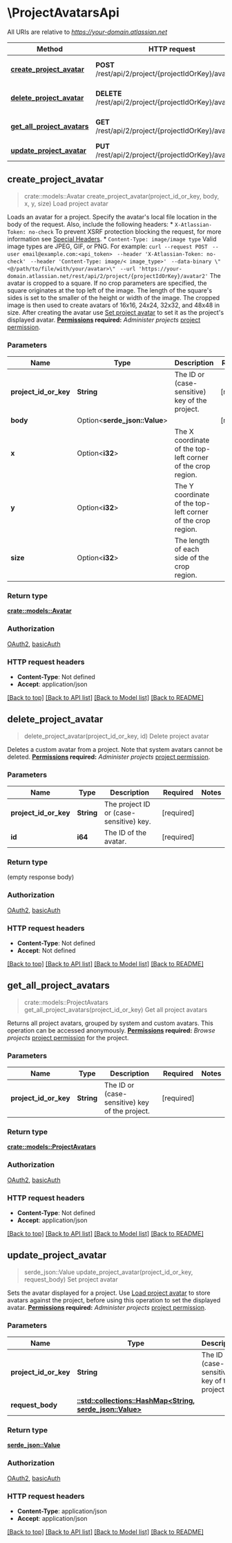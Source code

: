 # \ProjectAvatarsApi

All URIs are relative to *https://your-domain.atlassian.net*

Method | HTTP request | Description
------------- | ------------- | -------------
[**create_project_avatar**](ProjectAvatarsApi.md#create_project_avatar) | **POST** /rest/api/2/project/{projectIdOrKey}/avatar2 | Load project avatar
[**delete_project_avatar**](ProjectAvatarsApi.md#delete_project_avatar) | **DELETE** /rest/api/2/project/{projectIdOrKey}/avatar/{id} | Delete project avatar
[**get_all_project_avatars**](ProjectAvatarsApi.md#get_all_project_avatars) | **GET** /rest/api/2/project/{projectIdOrKey}/avatars | Get all project avatars
[**update_project_avatar**](ProjectAvatarsApi.md#update_project_avatar) | **PUT** /rest/api/2/project/{projectIdOrKey}/avatar | Set project avatar



## create_project_avatar

> crate::models::Avatar create_project_avatar(project_id_or_key, body, x, y, size)
Load project avatar

Loads an avatar for a project.  Specify the avatar's local file location in the body of the request. Also, include the following headers:   *  `X-Atlassian-Token: no-check` To prevent XSRF protection blocking the request, for more information see [Special Headers](#special-request-headers).  *  `Content-Type: image/image type` Valid image types are JPEG, GIF, or PNG.  For example:   `curl --request POST `  `--user email@example.com:<api_token> `  `--header 'X-Atlassian-Token: no-check' `  `--header 'Content-Type: image/< image_type>' `  `--data-binary \"<@/path/to/file/with/your/avatar>\" `  `--url 'https://your-domain.atlassian.net/rest/api/2/project/{projectIdOrKey}/avatar2'`  The avatar is cropped to a square. If no crop parameters are specified, the square originates at the top left of the image. The length of the square's sides is set to the smaller of the height or width of the image.  The cropped image is then used to create avatars of 16x16, 24x24, 32x32, and 48x48 in size.  After creating the avatar use [Set project avatar](#api-rest-api-2-project-projectIdOrKey-avatar-put) to set it as the project's displayed avatar.  **[Permissions](#permissions) required:** *Administer projects* [project permission](https://confluence.atlassian.com/x/yodKLg).

### Parameters


Name | Type | Description  | Required | Notes
------------- | ------------- | ------------- | ------------- | -------------
**project_id_or_key** | **String** | The ID or (case-sensitive) key of the project. | [required] |
**body** | Option<**serde_json::Value**> |  | [required] |
**x** | Option<**i32**> | The X coordinate of the top-left corner of the crop region. |  |[default to 0]
**y** | Option<**i32**> | The Y coordinate of the top-left corner of the crop region. |  |[default to 0]
**size** | Option<**i32**> | The length of each side of the crop region. |  |

### Return type

[**crate::models::Avatar**](Avatar.md)

### Authorization

[OAuth2](../README.md#OAuth2), [basicAuth](../README.md#basicAuth)

### HTTP request headers

- **Content-Type**: Not defined
- **Accept**: application/json

[[Back to top]](#) [[Back to API list]](../README.md#documentation-for-api-endpoints) [[Back to Model list]](../README.md#documentation-for-models) [[Back to README]](../README.md)


## delete_project_avatar

> delete_project_avatar(project_id_or_key, id)
Delete project avatar

Deletes a custom avatar from a project. Note that system avatars cannot be deleted.  **[Permissions](#permissions) required:** *Administer projects* [project permission](https://confluence.atlassian.com/x/yodKLg).

### Parameters


Name | Type | Description  | Required | Notes
------------- | ------------- | ------------- | ------------- | -------------
**project_id_or_key** | **String** | The project ID or (case-sensitive) key. | [required] |
**id** | **i64** | The ID of the avatar. | [required] |

### Return type

 (empty response body)

### Authorization

[OAuth2](../README.md#OAuth2), [basicAuth](../README.md#basicAuth)

### HTTP request headers

- **Content-Type**: Not defined
- **Accept**: Not defined

[[Back to top]](#) [[Back to API list]](../README.md#documentation-for-api-endpoints) [[Back to Model list]](../README.md#documentation-for-models) [[Back to README]](../README.md)


## get_all_project_avatars

> crate::models::ProjectAvatars get_all_project_avatars(project_id_or_key)
Get all project avatars

Returns all project avatars, grouped by system and custom avatars.  This operation can be accessed anonymously.  **[Permissions](#permissions) required:** *Browse projects* [project permission](https://confluence.atlassian.com/x/yodKLg) for the project.

### Parameters


Name | Type | Description  | Required | Notes
------------- | ------------- | ------------- | ------------- | -------------
**project_id_or_key** | **String** | The ID or (case-sensitive) key of the project. | [required] |

### Return type

[**crate::models::ProjectAvatars**](ProjectAvatars.md)

### Authorization

[OAuth2](../README.md#OAuth2), [basicAuth](../README.md#basicAuth)

### HTTP request headers

- **Content-Type**: Not defined
- **Accept**: application/json

[[Back to top]](#) [[Back to API list]](../README.md#documentation-for-api-endpoints) [[Back to Model list]](../README.md#documentation-for-models) [[Back to README]](../README.md)


## update_project_avatar

> serde_json::Value update_project_avatar(project_id_or_key, request_body)
Set project avatar

Sets the avatar displayed for a project.  Use [Load project avatar](#api-rest-api-2-project-projectIdOrKey-avatar2-post) to store avatars against the project, before using this operation to set the displayed avatar.  **[Permissions](#permissions) required:** *Administer projects* [project permission](https://confluence.atlassian.com/x/yodKLg).

### Parameters


Name | Type | Description  | Required | Notes
------------- | ------------- | ------------- | ------------- | -------------
**project_id_or_key** | **String** | The ID or (case-sensitive) key of the project. | [required] |
**request_body** | [**::std::collections::HashMap<String, serde_json::Value>**](serde_json::Value.md) |  | [required] |

### Return type

[**serde_json::Value**](serde_json::Value.md)

### Authorization

[OAuth2](../README.md#OAuth2), [basicAuth](../README.md#basicAuth)

### HTTP request headers

- **Content-Type**: application/json
- **Accept**: application/json

[[Back to top]](#) [[Back to API list]](../README.md#documentation-for-api-endpoints) [[Back to Model list]](../README.md#documentation-for-models) [[Back to README]](../README.md)

